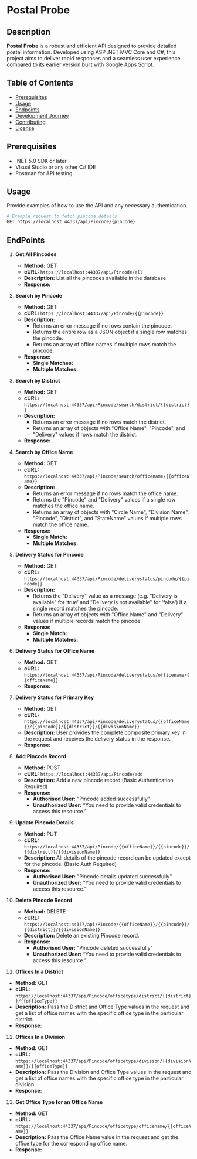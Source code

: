 # Postal Probe

## Description
**Postal Probe** is a robust and efficient API designed to provide detailed postal information. Developed using ASP .NET MVC Core and C#, this project aims to deliver rapid responses and a seamless user experience compared to its earlier version built with Google Apps Script.

## Table of Contents
- [Prerequisites](#prerequisites)
- [Usage](#usage)
- [Endpoints](#endpoints)
- [Development Journey](#development-journey)
- [Contributing](#contributing)
- [License](#license)

## Prerequisites
- .NET 5.0 SDK or later
- Visual Studio or any other C# IDE
- Postman for API testing

## Usage
Provide examples of how to use the API and any necessary authentication.

```sh
# Example request to fetch pincode details
GET https://localhost:44337/api/Pincode/{pincode}
```

## EndPoints

1. **Get All Pincodes**
   - **Method:** GET
   - **cURL:** `https://localhost:44337/api/Pincode/all`
   - **Description:** List all the pincodes available in the database
   - **Response:**

2. **Search by Pincode**
   - **Method:** GET
   - **cURL:** `https://localhost:44337/api/Pincode/{{pincode}}`
   - **Description:**
     - Returns an error message if no rows contain the pincode.
     - Returns the entire row as a JSON object if a single row matches the pincode.
     - Returns an array of office names if multiple rows match the pincode.
   - **Response:**
     - **Single Matches:**
     - **Multiple Matches:**

3. **Search by District**
   - **Method:** GET
   - **cURL:** `https://localhost:44337/api/Pincode/search/district/{{district}}`
   - **Description:**
     - Returns an error message if no rows match the district.
     - Returns an array of objects with "Office Name", "Pincode", and "Delivery" values if rows match the district.
   - **Response:**

4. **Search by Office Name**
   - **Method:** GET
   - **cURL:** `https://localhost:44337/api/Pincode/search/officename/{{officeName}}`
   - **Description:**
     - Returns an error message if no rows match the office name.
     - Returns the "Pincode" and "Delivery" values if a single row matches the office name.
     - Returns an array of objects with "Circle Name", "Division Name", "Pincode", "District", and "StateName" values if multiple rows match the office name.
   - **Response:**
     - **Single Match:**
     - **Multiple Matches:**

5. **Delivery Status for Pincode**
   - **Method:** GET
   - **cURL:** `https://localhost:44337/api/Pincode/deliverystatus/pincode/{{pincode}}`
   - **Description:**
     - Returns the "Delivery" value as a message (e.g. "Delivery is available" for ‘true’ and "Delivery is not available" for ‘false’) if a single record matches the pincode.
     - Returns an array of objects with "Office Name" and "Delivery" values if multiple records match the pincode.
   - **Response:**
     - **Single Match:**
     - **Multiple Matches:**

6. **Delivery Status for Office Name**
   - **Method:** GET
   - **cURL:** `https://localhost:44337/api/Pincode/deliverystatus/officename/{{officeName}}`
   - **Response:**

7. **Delivery Status for Primary Key**
   - **Method:** GET
   - **cURL:** `https://localhost:44337/api/Pincode/deliverystatus/{{officeName}}/{{pincode}}/{{district}}/{{divisionName}}`
   - **Description:** User provides the complete composite primary key in the request and receives the delivery status in the response.
   - **Response:**

8. **Add Pincode Record**
   - **Method:** POST
   - **cURL:** `https://localhost:44337/api/Pincode/add`
   - **Description:** Add a new pincode record (Basic Authentication Required)
   - **Response:**
     - **Authorised User:** "Pincode added successfully"
     - **Unauthorized User:** “You need to provide valid credentials to access this resource.”

9. **Update Pincode Details**
   - **Method:** PUT
   - **cURL:** `https://localhost:44337/api/Pincode/{{officeName}}/{{pincode}}/{{district}}/{{divisionName}}`
   - **Description:** All details of the pincode record can be updated except for the pincode. (Basic Auth Required)
   - **Response:**
     - **Authorised User:** "Pincode details updated successfully"
     - **Unauthorized User:** “You need to provide valid credentials to access this resource.”

10. **Delete Pincode Record**
    - **Method:** DELETE
    - **cURL:** `https://localhost:44337/api/Pincode/{{officeName}}/{{pincode}}/{{district}}/{{divisionName}}`
    - **Description:** Delete an existing Pincode record.
    - **Response:**
      - **Authorised User:** "Pincode deleted successfully"
      - **Unauthorized User:** “You need to provide valid credentials to access this resource.”

11. **Offices In a District**
   - **Method:** GET
   - **cURL:** `https://localhost:44337/api/Pincode/officetype/district/{{district}}/{{officeType}}`
   - **Description:** Pass the District and Office Type values in the request and get a list of office names with the specific office type in the particular district.
   - **Response:** 
     

12. **Offices In a Division**
   - **Method:** GET
   - **cURL:** `https://localhost:44337/api/Pincode/officetype/division/{{divisionName}}/{{officeType}}`
   - **Description:** Pass the Division and Office Type values in the request and get a list of office names with the specific office type in the particular division.
   - **Response:** 
     

13. **Get Office Type for an Office Name**
   - **Method:** GET
   - **cURL:** `https://localhost:44337/api/Pincode/officetype/officename/{{officeName}}`
   - **Description:** Pass the Office Name value in the request and get the office type for the corresponding office name.
   - **Response:** 
     
